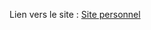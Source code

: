 Lien vers le site : [Site personnel](https://jdolivet.github.io/NSI-Projets/Premiere/2021/Projet-3/Site_Personnel/index.html)
